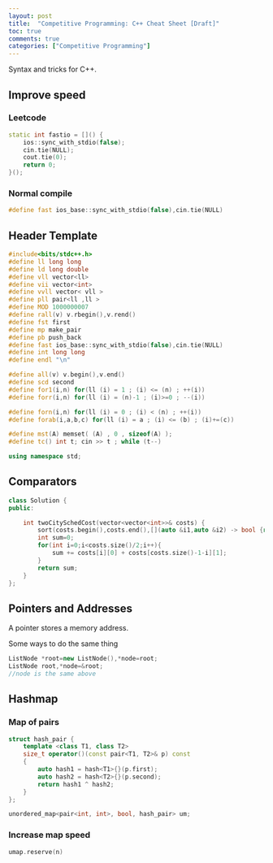 ```yaml
---
layout: post
title:  "Competitive Programming: C++ Cheat Sheet [Draft]"
toc: true
comments: true
categories: ["Competitive Programming"]
---
```

Syntax and tricks for C++.

## Improve speed

### Leetcode

```c++
static int fastio = []() {
    ios::sync_with_stdio(false);
    cin.tie(NULL);
    cout.tie(0);
    return 0;
}();
```

### Normal compile

```c++
#define fast ios_base::sync_with_stdio(false),cin.tie(NULL)
```

## Header Template

```c++
#include<bits/stdc++.h>
#define ll long long
#define ld long double
#define vll vector<ll>
#define vii vector<int>
#define vvll vector< vll >
#define pll pair<ll ,ll >
#define MOD 1000000007
#define rall(v) v.rbegin(),v.rend()
#define fst first
#define mp make_pair
#define pb push_back
#define fast ios_base::sync_with_stdio(false),cin.tie(NULL)
#define int long long
#define endl "\n"

#define all(v) v.begin(),v.end()
#define scd second
#define for1(i,n) for(ll (i) = 1 ; (i) <= (n) ; ++(i))
#define forr(i,n) for(ll (i) = (n)-1 ; (i)>=0 ; --(i))

#define forn(i,n) for(ll (i) = 0 ; (i) < (n) ; ++(i))
#define forab(i,a,b,c) for(ll (i) = a ; (i) <= (b) ; (i)+=(c))

#define mst(A) memset( (A) , 0 , sizeof(A) );
#define tc() int t; cin >> t ; while (t--)

using namespace std;
```

## Comparators

```c++
class Solution {
public:

    int twoCitySchedCost(vector<vector<int>>& costs) {
        sort(costs.begin(),costs.end(),[](auto &i1,auto &i2) -> bool {return i1[0] - i1[1] < i2[0] - i2[1];});
        int sum=0;
        for(int i=0;i<costs.size()/2;i++){
            sum += costs[i][0] + costs[costs.size()-1-i][1];
        }
        return sum;
    }
};
```

## Pointers and Addresses

A pointer stores a memory address.

Some ways to do the same thing

```c++
ListNode *root=new ListNode(),*node=root;
ListNode root,*node=&root;
//node is the same above
```

## Hashmap

### Map of pairs

```c++
struct hash_pair {
    template <class T1, class T2>
    size_t operator()(const pair<T1, T2>& p) const
    {
        auto hash1 = hash<T1>{}(p.first); 
        auto hash2 = hash<T2>{}(p.second); 
        return hash1 ^ hash2; 
    } 
}; 

unordered_map<pair<int, int>, bool, hash_pair> um;
```

### Increase map speed

```c++
umap.reserve(n)
```